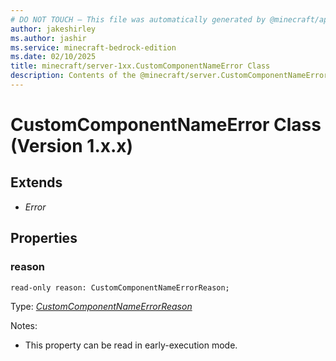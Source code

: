 ```yaml
---
# DO NOT TOUCH — This file was automatically generated by @minecraft/api-docs-generator, to report problems file an issue at https://github.com/Mojang/minecraft-scripting-libraries
author: jakeshirley
ms.author: jashir
ms.service: minecraft-bedrock-edition
ms.date: 02/10/2025
title: minecraft/server-1xx.CustomComponentNameError Class
description: Contents of the @minecraft/server.CustomComponentNameError class (Version 1.x.x).
---
```

# CustomComponentNameError Class (Version 1.x.x)

## Extends
- *Error*

## Properties

### **reason**
`read-only reason: CustomComponentNameErrorReason;`

Type: [*CustomComponentNameErrorReason*](CustomComponentNameErrorReason.md)

Notes:
  - This property can be read in early-execution mode.

